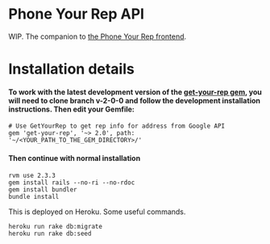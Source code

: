 # Phone Your Rep API

WIP.
The companion to [the Phone Your Rep frontend](https://github.com/Flaque/phone-your-rep/tree/gh-pages).

# Installation details

#### To work with the latest development version of the [get-your-rep gem](https://github.com/msimonborg/get-your-rep/tree/v-2-0-0), you will need to clone branch v-2-0-0 and follow the development installation instructions. Then edit your Gemfile:
```
# Use GetYourRep to get rep info for address from Google API
gem 'get-your-rep', '~> 2.0', path: '~/<YOUR_PATH_TO_THE_GEM_DIRECTORY>/'
```
#### Then continue with normal installation
```
rvm use 2.3.3
gem install rails --no-ri --no-rdoc
gem install bundler
bundle install
```

This is deployed on Heroku. Some useful commands.

```
heroku run rake db:migrate
heroku run rake db:seed
```
